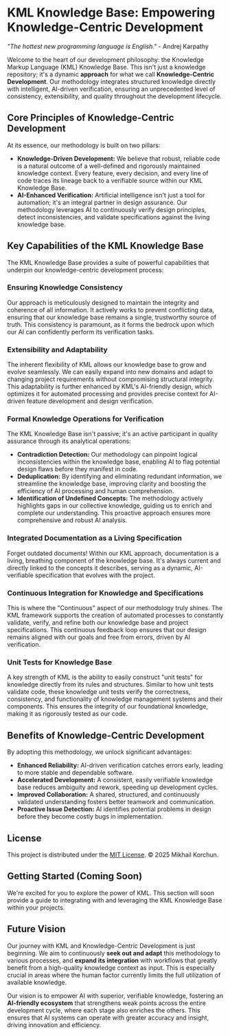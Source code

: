 # KML Knowledge Base: Empowering Knowledge-Centric Development

_"The hottest new programming language is English."_ - Andrej Karpathy

Welcome to the heart of our development philosophy: the Knowledge Markup Language (KML) Knowledge Base. This isn't just a knowledge repository; it's a dynamic **approach** for what we call **Knowledge-Centric Development**. Our methodology integrates structured knowledge directly with intelligent, AI-driven verification, ensuring an unprecedented level of consistency, extensibility, and quality throughout the development lifecycle.

## Core Principles of Knowledge-Centric Development

At its essence, our methodology is built on two pillars:

*   **Knowledge-Driven Development:** We believe that robust, reliable code is a natural outcome of a well-defined and rigorously maintained knowledge context. Every feature, every decision, and every line of code traces its lineage back to a verifiable source within our KML Knowledge Base.
*   **AI-Enhanced Verification:** Artificial intelligence isn't just a tool for automation; it's an integral partner in design assurance. Our methodology leverages AI to continuously verify design principles, detect inconsistencies, and validate specifications against the living knowledge base.

## Key Capabilities of the KML Knowledge Base

The KML Knowledge Base provides a suite of powerful capabilities that underpin our knowledge-centric development process:

### Ensuring Knowledge Consistency
Our approach is meticulously designed to maintain the integrity and coherence of all information. It actively works to prevent conflicting data, ensuring that our knowledge base remains a single, trustworthy source of truth. This consistency is paramount, as it forms the bedrock upon which our AI can confidently perform its verification tasks.

### Extensibility and Adaptability
The inherent flexibility of KML allows our knowledge base to grow and evolve seamlessly. We can easily expand into new domains and adapt to changing project requirements without compromising structural integrity. This adaptability is further enhanced by KML's AI-friendly design, which optimizes it for automated processing and provides precise context for AI-driven feature development and design verification.

### Formal Knowledge Operations for Verification
The KML Knowledge Base isn't passive; it's an active participant in quality assurance through its analytical operations:

*   **Contradiction Detection:** Our methodology can pinpoint logical inconsistencies within the knowledge base, enabling AI to flag potential design flaws before they manifest in code.
*   **Deduplication:** By identifying and eliminating redundant information, we streamline the knowledge base, improving clarity and boosting the efficiency of AI processing and human comprehension.
*   **Identification of Undefined Concepts:** The methodology actively highlights gaps in our collective knowledge, guiding us to enrich and complete our understanding. This proactive approach ensures more comprehensive and robust AI analysis.

### Integrated Documentation as a Living Specification
Forget outdated documents! Within our KML approach, documentation is a living, breathing component of the knowledge base. It's always current and directly linked to the concepts it describes, serving as a dynamic, AI-verifiable specification that evolves with the project.

### Continuous Integration for Knowledge and Specifications
This is where the "Continuous" aspect of our methodology truly shines. The KML framework supports the creation of automated processes to constantly validate, verify, and refine both our knowledge base and project specifications. This continuous feedback loop ensures that our design remains aligned with our goals and free from errors, driven by AI verification.

### Unit Tests for Knowledge Base
A key strength of KML is the ability to easily construct "unit tests" for knowledge directly from its rules and structures. Similar to how unit tests validate code, these knowledge unit tests verify the correctness, consistency, and functionality of knowledge management systems and their components. This ensures the integrity of our foundational knowledge, making it as rigorously tested as our code.

## Benefits of Knowledge-Centric Development

By adopting this methodology, we unlock significant advantages:

*   **Enhanced Reliability:** AI-driven verification catches errors early, leading to more stable and dependable software.
*   **Accelerated Development:** A consistent, easily verifiable knowledge base reduces ambiguity and rework, speeding up development cycles.
*   **Improved Collaboration:** A shared, structured, and continuously validated understanding fosters better teamwork and communication.
*   **Proactive Issue Detection:** AI identifies potential problems in design before they become costly bugs in implementation.

## License

This project is distributed under the [MIT License](LICENSE).
© 2025 Mikhail Korchun.

## Getting Started (Coming Soon)

We're excited for you to explore the power of KML. This section will soon provide a guide to integrating with and leveraging the KML Knowledge Base within your projects.

## Future Vision

Our journey with KML and Knowledge-Centric Development is just beginning. We aim to continuously **seek out and adapt** this methodology to various processes, and **expand its integration** with workflows that greatly benefit from a high-quality knowledge context as input. This is especially crucial in areas where the human factor currently limits the full utilization of available knowledge.

Our vision is to empower AI with superior, verifiable knowledge, fostering an **AI-friendly ecosystem** that strengthens weak points across the entire development cycle, where each stage also enriches the others. This ensures that AI systems can operate with greater accuracy and insight, driving innovation and efficiency.

